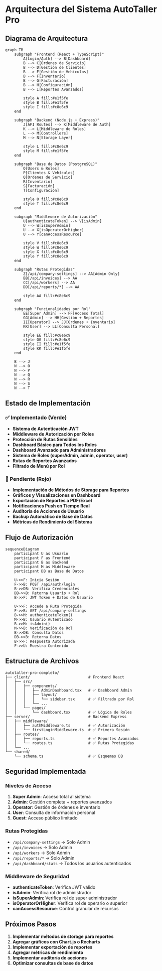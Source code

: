 # Arquitectura del Sistema AutoTaller Pro

## Diagrama de Arquitectura

```mermaid
graph TB
    subgraph "Frontend (React + TypeScript)"
        A[Login/Auth] --> B[Dashboard]
        B --> C[Órdenes de Servicio]
        B --> D[Gestión de Clientes]
        B --> E[Gestión de Vehículos]
        B --> F[Inventario]
        B --> G[Facturación]
        B --> H[Configuración]
        B --> I[Reportes Avanzados]
        
        style A fill:#e1f5fe
        style B fill:#e1f5fe
        style I fill:#c8e6c9
    end
    
    subgraph "Backend (Node.js + Express)"
        J[API Routes] --> K[Middleware de Auth]
        K --> L[Middleware de Roles]
        L --> M[Controllers]
        M --> N[Storage Layer]
        
        style L fill:#c8e6c9
        style M fill:#e1f5fe
    end
    
    subgraph "Base de Datos (PostgreSQL)"
        O[Users & Roles]
        P[Clientes & Vehículos]
        Q[Órdenes de Servicio]
        R[Inventario]
        S[Facturación]
        T[Configuración]
        
        style O fill:#c8e6c9
        style T fill:#c8e6c9
    end
    
    subgraph "Middleware de Autorización"
        U[authenticateToken] --> V[isAdmin]
        U --> W[isSuperAdmin]
        U --> X[isOperatorOrHigher]
        U --> Y[canAccessResource]
        
        style V fill:#c8e6c9
        style W fill:#c8e6c9
        style X fill:#c8e6c9
        style Y fill:#c8e6c9
    end
    
    subgraph "Rutas Protegidas"
        Z[/api/company-settings] --> AA[Admin Only]
        BB[/api/invoices] --> AA
        CC[/api/workers] --> AA
        DD[/api/reports/*] --> AA
        
        style AA fill:#c8e6c9
    end
    
    subgraph "Funcionalidades por Rol"
        EE[Super Admin] --> FF[Acceso Total]
        GG[Admin] --> HH[Gestión + Reportes]
        II[Operator] --> JJ[Órdenes + Inventario]
        KK[User] --> LL[Consulta Personal]
        
        style EE fill:#c8e6c9
        style GG fill:#c8e6c9
        style II fill:#e1f5fe
        style KK fill:#e1f5fe
    end
    
    B --> J
    N --> O
    N --> P
    N --> Q
    N --> R
    N --> S
    N --> T
```

## Estado de Implementación

### ✅ Implementado (Verde)
- **Sistema de Autenticación JWT**
- **Middleware de Autorización por Roles**
- **Protección de Rutas Sensibles**
- **Dashboard Básico para Todos los Roles**
- **Dashboard Avanzado para Administradores**
- **Sistema de Roles (superAdmin, admin, operator, user)**
- **Rutas de Reportes Avanzados**
- **Filtrado de Menú por Rol**

### 🔴 Pendiente (Rojo)
- **Implementación de Métodos de Storage para Reportes**
- **Gráficos y Visualizaciones en Dashboard**
- **Exportación de Reportes a PDF/Excel**
- **Notificaciones Push en Tiempo Real**
- **Auditoría de Acciones de Usuario**
- **Backup Automático de Base de Datos**
- **Métricas de Rendimiento del Sistema**

## Flujo de Autorización

```mermaid
sequenceDiagram
    participant U as Usuario
    participant F as Frontend
    participant B as Backend
    participant M as Middleware
    participant DB as Base de Datos
    
    U->>F: Inicia Sesión
    F->>B: POST /api/auth/login
    B->>DB: Verifica Credenciales
    DB->>B: Retorna Usuario + Rol
    B->>F: JWT Token + Datos de Usuario
    
    U->>F: Accede a Ruta Protegida
    F->>B: GET /api/company-settings
    B->>M: authenticateToken()
    M->>B: Usuario Autenticado
    B->>M: isAdmin()
    M->>B: Verificación de Rol
    B->>DB: Consulta Datos
    DB->>B: Retorna Datos
    B->>F: Respuesta Autorizada
    F->>U: Muestra Contenido
```

## Estructura de Archivos

```
autotaller-pro-completo/
├── client/                          # Frontend React
│   ├── src/
│   │   ├── components/
│   │   │   ├── AdminDashboard.tsx   # ✅ Dashboard Admin
│   │   │   ├── layout/
│   │   │   │   └── sidebar.tsx      # ✅ Filtrado por Rol
│   │   │   └── ...
│   │   └── pages/
│   │       └── dashboard.tsx        # ✅ Lógica de Roles
├── server/                          # Backend Express
│   ├── middleware/
│   │   ├── authMiddleware.ts        # ✅ Autorización
│   │   └── firstLoginMiddleware.ts  # ✅ Primera Sesión
│   ├── routes/
│   │   ├── reports.ts               # ✅ Reportes Avanzados
│   │   └── routes.ts                # ✅ Rutas Protegidas
│   └── ...
└── shared/
    └── schema.ts                    # ✅ Esquemas DB
```

## Seguridad Implementada

### Niveles de Acceso
1. **Super Admin**: Acceso total al sistema
2. **Admin**: Gestión completa + reportes avanzados
3. **Operator**: Gestión de órdenes e inventario
4. **User**: Consulta de información personal
5. **Guest**: Acceso público limitado

### Rutas Protegidas
- `/api/company-settings` → Solo Admin
- `/api/invoices` → Solo Admin
- `/api/workers` → Solo Admin
- `/api/reports/*` → Solo Admin
- `/api/dashboard/stats` → Todos los usuarios autenticados

### Middleware de Seguridad
- **authenticateToken**: Verifica JWT válido
- **isAdmin**: Verifica rol de administrador
- **isSuperAdmin**: Verifica rol de super administrador
- **isOperatorOrHigher**: Verifica rol de operario o superior
- **canAccessResource**: Control granular de recursos

## Próximos Pasos

1. **Implementar métodos de storage para reportes**
2. **Agregar gráficos con Chart.js o Recharts**
3. **Implementar exportación de reportes**
4. **Agregar métricas de rendimiento**
5. **Implementar auditoría de acciones**
6. **Optimizar consultas de base de datos**
